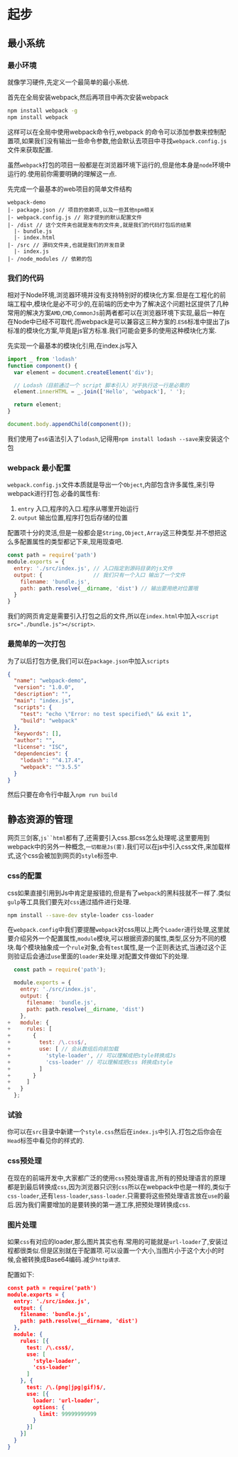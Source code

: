 # 起步

## 最小系统

### 最小环境

就像学习硬件,先定义一个最简单的最小系统.

首先在全局安装webpack,然后再项目中再次安装webpack

```bash
npm install webpack -g
npm install webpack
```

这样可以在全局中使用webpack命令行,webpack 的命令可以添加参数来控制配置项,如果我们没有输出一些命令参数,他会默认去项目中寻找`webpack.config.js`文件来获取配置.

虽然`webpack`打包的项目一般都是在浏览器环境下运行的,但是他本身是`node`环境中运行的.使用前你需要明确的理解这一点.

先完成一个最基本的web项目的简单文件结构

```dir
webpack-demo
|- package.json // 项目的依赖项,以及一些其他npm相关
|- webpack.config.js // 刚才提到的默认配置文件
|- /dist // 这个文件夹也就是发布的文件夹,就是我们的代码打包后的结果
  |- bundle.js
  |- index.html
|- /src // 源码文件夹,也就是我们的开发目录
  |- index.js
|- /node_modules // 依赖的包
```

### 我们的代码

相对于Node环境,浏览器环境并没有支持特别好的模块化方案.但是在工程化的前端工程中,模块化是必不可少的,在前端的历史中为了解决这个问题社区提供了几种常用的解决方案`AMD`,`CMD`,`CommonJs`前两者都可以在浏览器环境下实现,最后一种在在Node中已经不可取代.而webpack是可以兼容这三种方案的.`ES6`标准中提出了js标准的模块化方案,毕竟是js官方标准.我们可能会更多的使用这种模块化方案.

先实现一个最基本的模块化引用,在index.js写入

```js
import _ from 'lodash'
function component() {
  var element = document.createElement('div');

  // Lodash（目前通过一个 script 脚本引入）对于执行这一行是必需的
  element.innerHTML = _.join(['Hello', 'webpack'], ' ');

  return element;
}

document.body.appendChild(component());
```

我们使用了`es6`语法引入了`lodash`,记得用`npm install lodash --save`来安装这个包

### webpack 最小配置

`webpack.config.js`文件本质就是导出一个`Object`,内部包含许多属性,来引导webpack进行打包.必备的属性有:

1. `entry` 入口,程序的入口.程序从哪里开始运行
1. `output` 输出位置,程序打包后存储的位置

配置项十分的灵活,但是一般都会是`String,Object,Array`这三种类型.并不想把这么多配置属性的类型都记下来,现用现查吧.

```js
const path = require('path')
module.exports = {
  entry: './src/index.js', // 入口指定到源码目录的js文件
  output: {                // 我们只有一个入口 输出了一个文件
    filename: 'bundle.js',
    path: path.resolve(__dirname, 'dist') // 输出要用绝对位置哦
  }
}
```

我们的网页肯定是需要引入打包之后的文件,所以在`index.html`中加入`<script src="./bundle.js"></script>`.

### 最简单的一次打包

为了以后打包方便,我们可以在`package.json`中加入`scripts`

```json
{
  "name": "webpack-demo",
  "version": "1.0.0",
  "description": "",
  "main": "index.js",
  "scripts": {
    "test": "echo \"Error: no test specified\" && exit 1",
    "build": "webpack"
  },
  "keywords": [],
  "author": "",
  "license": "ISC",
  "dependencies": {
    "lodash": "^4.17.4",
    "webpack": "^3.5.5"
  }
}
```

然后只要在命令行中敲入```npm run build```

## 静态资源的管理

网页三剑客,`js``html`都有了,还需要引入css.那css怎么处理呢.这里要用到webpack中的另外一种概念,`一切都是Js(雾)`.我们可以在js中引入css文件,来加载样式,这个css会被加到网页的`style`标签中.

### css的配置

css如果直接引用到Js中肯定是报错的,但是有了`webpack`的黑科技就不一样了.类似`gulp`等工具我们要先对`css`通过插件进行处理.

```bash
npm install --save-dev style-loader css-loader
```

在`webpack.config`中我们要提醒`webpack`对css用以上两个`Loader`进行处理,这里就要介绍另外一个配置属性,`module`模块,可以根据资源的属性,类型,区分为不同的模块.每个模块抽象成一个`rule`对象,会有`test`属性,是一个正则表达式,当通过这个正则验证后会通过`use`里面的`loader`来处理.对配置文件做如下的处理.

```js
  const path = require('path');

  module.exports = {
    entry: './src/index.js',
    output: {
      filename: 'bundle.js',
      path: path.resolve(__dirname, 'dist')
    },
+   module: {
+     rules: [
+       {
+         test: /\.css$/,
+         use: [ // 会从数组后向前加载
+           'style-loader', // 可以理解成把style转换成Js
+           'css-loader' // 可以理解成把css 转换成style
+         ]
+       }
+     ]
+   }
  };
```

### 试验

你可以在`src`目录中新建一个`style.css`然后在`index.js`中引入.打包之后你会在`Head`标签中看见你的样式的.

### css预处理

在现在的前端开发中,大家都广泛的使用`css`预处理语言,所有的预处理语言的原理都是到最后转换成`css`,因为浏览器只识别`css`所以在webpack中也是一样的,类似于`css-loader`,还有`less-loader`,`sass-loader`.只需要将这些预处理语言放在`use`的最后.因为我们需要增加的是要转换的第一道工序,把预处理转换成`css`.

### 图片处理

如果`css`有对应的loader,那么图片其实也有.常用的可能就是`url-loader`了,安装过程都很类似.但是区别就在于配置项.可以设置一个大小,当图片小于这个大小的时候,会被转换成Base64编码.减少`http请求`.

配置如下:

```json
const path = require('path')
module.exports = {
  entry: './src/index.js',
  output: {
    filename: 'bundle.js',
    path: path.resolve(__dirname, 'dist')
  },
  module: {
    rules: [{
      test: /\.css$/,
      use: [
        'style-loader',
        'css-loader'
      ]
    }, {
      test: /\.(png|jpg|gif)$/,
      use: [{
        loader: 'url-loader',
        options: {
          limit: 99999999999
        }
      }]
    }]
  }
}
```